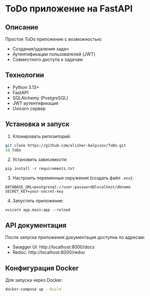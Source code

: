 # ToDo приложение на FastAPI

## Описание
Простое ToDo приложение с возможностью:
- Создания/удаления задач
- Аутентификации пользователей (JWT)
- Совместного доступа к задачам

## Технологии
- Python 3.13+
- FastAPI
- SQLAlchemy (PostgreSQL)
- JWT аутентификация
- Uvicorn сервер

## Установка и запуск

1. Клонировать репозиторий:
```bash
git clone https://github.com/alisher-balpisov/ToDo.git
cd ToDo
```

2. Установить зависимости:
```
pip install -r requirements.txt
```

3. Настроить переменные окружения (создать файл `.env`):
```env
DATABASE_URL=postgresql://user:password@localhost/dbname
SECRET_KEY=your-secret-key
```

4. Запустить приложение:
```
uvicorn app.main:app --reload
```

## API документация
После запуска приложения документация доступна по адресам:
- Swagger UI: http://localhost:8000/docs
- Redoc: http://localhost:8000/redoc

## Конфигурация Docker
Для запуска через Docker:
```bash
docker-compose up --build
```
